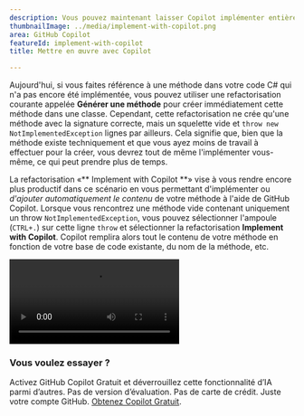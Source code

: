 ```yaml
---
description: Vous pouvez maintenant laisser Copilot implémenter entièrement votre méthode C# vide.
thumbnailImage: ../media/implement-with-copilot.png
area: GitHub Copilot
featureId: implement-with-copilot
title: Mettre en œuvre avec Copilot

---
```



Aujourd'hui, si vous faites référence à une méthode dans votre code C# qui n'a pas encore été implémentée, vous pouvez utiliser une refactorisation courante appelée **Générer une méthode** pour créer immédiatement cette méthode dans une classe. Cependant, cette refactorisation ne crée qu'une méthode avec la signature correcte, mais un squelette vide et `throw new NotImplementedException` lignes par ailleurs. Cela signifie que, bien que la méthode existe techniquement et que vous ayez moins de travail à effectuer pour la créer, vous devrez tout de même l'implémenter vous-même, ce qui peut prendre plus de temps.

La refactorisation «** Implement with Copilot **» vise à vous rendre encore plus productif dans ce scénario en vous permettant d'implémenter ou *d'ajouter automatiquement le contenu* de votre méthode à l'aide de GitHub Copilot. Lorsque vous rencontrez une méthode vide contenant uniquement un throw `NotImplementedException`, vous pouvez sélectionner l'ampoule (`CTRL+.`) sur cette ligne `throw` et sélectionner la refactorisation **Implement with Copilot**. Copilot remplira alors tout le contenu de votre méthode en fonction de votre base de code existante, du nom de la méthode, etc.

![Mettre en œuvre avec Copilot](../media/implement-with-copilot.mp4)

### Vous voulez essayer ?
Activez GitHub Copilot Gratuit et déverrouillez cette fonctionnalité d’IA parmi d’autres.
 Pas de version d’évaluation. Pas de carte de crédit. Juste votre compte GitHub. [Obtenez Copilot Gratuit](https://github.com/settings/copilot).
